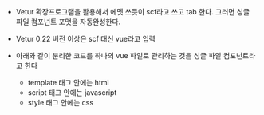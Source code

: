 
- Vetur 확장프로그램을 활용해서 에멧 쓰듯이 scf라고 쓰고 tab 한다. 그러면 싱글 파일 컴포넌트 포맷을 자동완성한다.
- Vetur 0.22 버전 이상은 scf 대신 vue라고 입력

- 아래와 같이 분리한 코드를 하나의 vue 파일로 관리하는 것을 싱글 파일 컴포넌트라고 한다
	- template 태그 안에는 html
	- script 태그 안에는 javascript
	- style 태그 안에는 css
